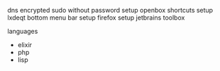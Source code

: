 dns encrypted
sudo without password
setup openbox shortcuts
setup lxdeqt bottom menu bar
setup firefox
setup jetbrains toolbox

languages
- elixir
- php
- lisp
